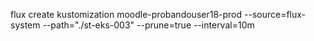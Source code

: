 flux create kustomization moodle-probandouser18-prod
  --source=flux-system
  --path="./st-eks-003"
  --prune=true
  --interval=10m
